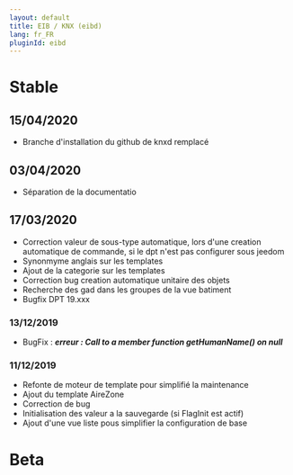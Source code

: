 ```yaml
---
layout: default
title: EIB / KNX (eibd)
lang: fr_FR
pluginId: eibd
---
```


# Stable

## 15/04/2020
* Branche d'installation du github de knxd remplacé

## 03/04/2020

* Séparation de la documentatio

## 17/03/2020

* Correction valeur de sous-type automatique, lors d'une creation automatique de commande, si le dpt n'est pas configurer sous jeedom
* Synonmyme anglais sur les templates
* Ajout de la categorie sur les templates
* Correction bug creation automatique unitaire des objets
* Recherche des gad dans les groupes de la vue batiment
* Bugfix DPT 19.xxx

### 13/12/2019 

* BugFix : ***erreur : Call to a member function getHumanName() on null***

### 11/12/2019

* Refonte de moteur de template pour simplifié la maintenance
* Ajout du template AireZone
* Correction de bug
* Initialisation des valeur a la sauvegarde (si FlagInit est actif)
* Ajout d'une vue liste pous simplifier la configuration de base
# Beta
 
